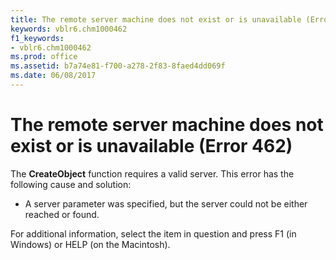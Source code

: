 ```yaml
---
title: The remote server machine does not exist or is unavailable (Error 462)
keywords: vblr6.chm1000462
f1_keywords:
- vblr6.chm1000462
ms.prod: office
ms.assetid: b7a74e81-f700-a278-2f83-8faed4dd069f
ms.date: 06/08/2017
---
```



# The remote server machine does not exist or is unavailable (Error 462)

The **CreateObject** function requires a valid server. This error has the following cause and solution:



- A server parameter was specified, but the server could not be either reached or found.
    

For additional information, select the item in question and press F1 (in Windows) or HELP (on the Macintosh).

